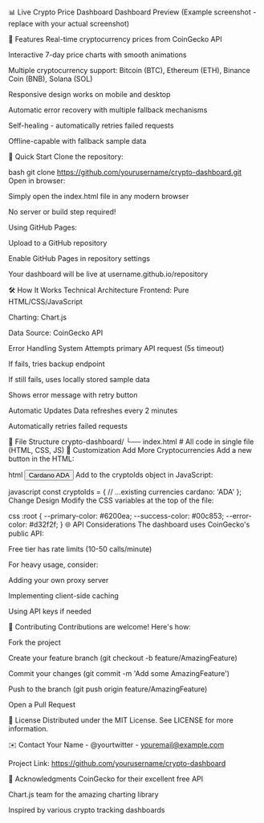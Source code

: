 📊 Live Crypto Price Dashboard
Dashboard Preview
(Example screenshot - replace with your actual screenshot)

🌟 Features
Real-time cryptocurrency prices from CoinGecko API

Interactive 7-day price charts with smooth animations

Multiple cryptocurrency support: Bitcoin (BTC), Ethereum (ETH), Binance Coin (BNB), Solana (SOL)

Responsive design works on mobile and desktop

Automatic error recovery with multiple fallback mechanisms

Self-healing - automatically retries failed requests

Offline-capable with fallback sample data

🚀 Quick Start
Clone the repository:

bash
git clone https://github.com/yourusername/crypto-dashboard.git
Open in browser:

Simply open the index.html file in any modern browser

No server or build step required!

Using GitHub Pages:

Upload to a GitHub repository

Enable GitHub Pages in repository settings

Your dashboard will be live at username.github.io/repository

🛠️ How It Works
Technical Architecture
Frontend: Pure HTML/CSS/JavaScript

Charting: Chart.js

Data Source: CoinGecko API

Error Handling System
Attempts primary API request (5s timeout)

If fails, tries backup endpoint

If still fails, uses locally stored sample data

Shows error message with retry button

Automatic Updates
Data refreshes every 2 minutes

Automatically retries failed requests

📂 File Structure
crypto-dashboard/
└── index.html    # All code in single file (HTML, CSS, JS)
🔧 Customization
Add More Cryptocurrencies
Add a new button in the HTML:

html
<button class="crypto-btn" onclick="fetchData('cardano')">
  <span class="crypto-name">Cardano</span>
  <span class="crypto-symbol">ADA</span>
</button>
Add to the cryptoIds object in JavaScript:

javascript
const cryptoIds = {
  // ...existing currencies
  cardano: 'ADA'
};
Change Design
Modify the CSS variables at the top of the file:

css
:root {
  --primary-color: #6200ea;
  --success-color: #00c853;
  --error-color: #d32f2f;
}
🌐 API Considerations
The dashboard uses CoinGecko's public API:

Free tier has rate limits (10-50 calls/minute)

For heavy usage, consider:

Adding your own proxy server

Implementing client-side caching

Using API keys if needed

🤝 Contributing
Contributions are welcome! Here's how:

Fork the project

Create your feature branch (git checkout -b feature/AmazingFeature)

Commit your changes (git commit -m 'Add some AmazingFeature')

Push to the branch (git push origin feature/AmazingFeature)

Open a Pull Request

📜 License
Distributed under the MIT License. See LICENSE for more information.

✉️ Contact
Your Name - @yourtwitter - youremail@example.com

Project Link: https://github.com/yourusername/crypto-dashboard

🙏 Acknowledgments
CoinGecko for their excellent free API

Chart.js team for the amazing charting library

Inspired by various crypto tracking dashboards

